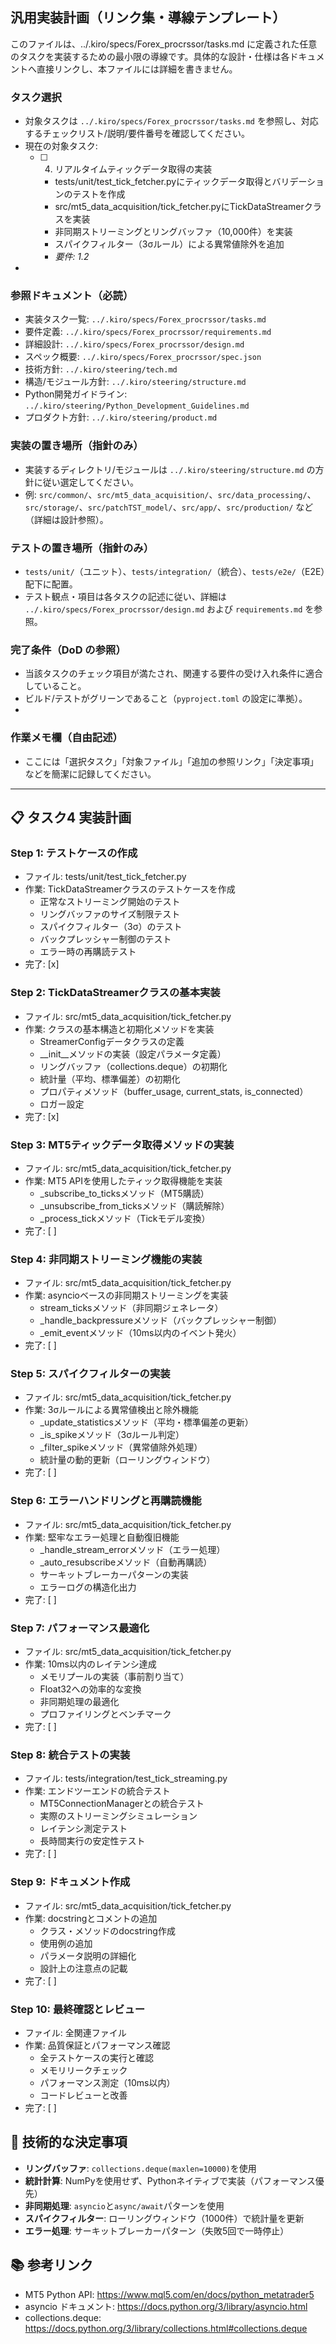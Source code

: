 ## 汎用実装計画（リンク集・導線テンプレート）

このファイルは、../.kiro/specs/Forex_procrssor/tasks.md に定義された任意のタスクを実装するための最小限の導線です。具体的な設計・仕様は各ドキュメントへ直接リンクし、本ファイルには詳細を書きません。

### タスク選択
- 対象タスクは `../.kiro/specs/Forex_procrssor/tasks.md` を参照し、対応するチェックリスト/説明/要件番号を確認してください。
- 現在の対象タスク: 
  - [ ] 4. リアルタイムティックデータ取得の実装
    - tests/unit/test_tick_fetcher.pyにティックデータ取得とバリデーションのテストを作成
    - src/mt5_data_acquisition/tick_fetcher.pyにTickDataStreamerクラスを実装
    - 非同期ストリーミングとリングバッファ（10,000件）を実装
    - スパイクフィルター（3σルール）による異常値除外を追加
    - _要件: 1.2_
- 
### 参照ドキュメント（必読）
- 実装タスク一覧: `../.kiro/specs/Forex_procrssor/tasks.md`
- 要件定義: `../.kiro/specs/Forex_procrssor/requirements.md`
- 詳細設計: `../.kiro/specs/Forex_procrssor/design.md`
- スペック概要: `../.kiro/specs/Forex_procrssor/spec.json`
- 技術方針: `../.kiro/steering/tech.md`
- 構造/モジュール方針: `../.kiro/steering/structure.md`
- Python開発ガイドライン: `../.kiro/steering/Python_Development_Guidelines.md`
- プロダクト方針: `../.kiro/steering/product.md`

### 実装の置き場所（指針のみ）
- 実装するディレクトリ/モジュールは `../.kiro/steering/structure.md` の方針に従い選定してください。
- 例: `src/common/`、`src/mt5_data_acquisition/`、`src/data_processing/`、`src/storage/`、`src/patchTST_model/`、`src/app/`、`src/production/` など（詳細は設計参照）。
  
### テストの置き場所（指針のみ）
- `tests/unit/`（ユニット）、`tests/integration/`（統合）、`tests/e2e/`（E2E）配下に配置。
- テスト観点・項目は各タスクの記述に従い、詳細は `../.kiro/specs/Forex_procrssor/design.md` および `requirements.md` を参照。

### 完了条件（DoD の参照）
- 当該タスクのチェック項目が満たされ、関連する要件の受け入れ条件に適合していること。
- ビルド/テストがグリーンであること（`pyproject.toml` の設定に準拠）。
- 
### 作業メモ欄（自由記述）
- ここには「選択タスク」「対象ファイル」「追加の参照リンク」「決定事項」などを簡潔に記録してください。

---

## 📋 タスク4 実装計画

### Step 1: テストケースの作成
- ファイル: tests/unit/test_tick_fetcher.py
- 作業: TickDataStreamerクラスのテストケースを作成
  - 正常なストリーミング開始のテスト
  - リングバッファのサイズ制限テスト
  - スパイクフィルター（3σ）のテスト
  - バックプレッシャー制御のテスト
  - エラー時の再購読テスト
- 完了: [x]

### Step 2: TickDataStreamerクラスの基本実装
- ファイル: src/mt5_data_acquisition/tick_fetcher.py
- 作業: クラスの基本構造と初期化メソッドを実装
  - StreamerConfigデータクラスの定義
  - __init__メソッドの実装（設定パラメータ定義）
  - リングバッファ（collections.deque）の初期化
  - 統計量（平均、標準偏差）の初期化
  - プロパティメソッド（buffer_usage, current_stats, is_connected）
  - ロガー設定
- 完了: [x]

### Step 3: MT5ティックデータ取得メソッドの実装
- ファイル: src/mt5_data_acquisition/tick_fetcher.py
- 作業: MT5 APIを使用したティック取得機能を実装
  - _subscribe_to_ticksメソッド（MT5購読）
  - _unsubscribe_from_ticksメソッド（購読解除）
  - _process_tickメソッド（Tickモデル変換）
- 完了: [ ]

### Step 4: 非同期ストリーミング機能の実装
- ファイル: src/mt5_data_acquisition/tick_fetcher.py
- 作業: asyncioベースの非同期ストリーミングを実装
  - stream_ticksメソッド（非同期ジェネレータ）
  - _handle_backpressureメソッド（バックプレッシャー制御）
  - _emit_eventメソッド（10ms以内のイベント発火）
- 完了: [ ]

### Step 5: スパイクフィルターの実装
- ファイル: src/mt5_data_acquisition/tick_fetcher.py
- 作業: 3σルールによる異常値検出と除外機能
  - _update_statisticsメソッド（平均・標準偏差の更新）
  - _is_spikeメソッド（3σルール判定）
  - _filter_spikeメソッド（異常値除外処理）
  - 統計量の動的更新（ローリングウィンドウ）
- 完了: [ ]

### Step 6: エラーハンドリングと再購読機能
- ファイル: src/mt5_data_acquisition/tick_fetcher.py
- 作業: 堅牢なエラー処理と自動復旧機能
  - _handle_stream_errorメソッド（エラー処理）
  - _auto_resubscribeメソッド（自動再購読）
  - サーキットブレーカーパターンの実装
  - エラーログの構造化出力
- 完了: [ ]

### Step 7: パフォーマンス最適化
- ファイル: src/mt5_data_acquisition/tick_fetcher.py
- 作業: 10ms以内のレイテンシ達成
  - メモリプールの実装（事前割り当て）
  - Float32への効率的な変換
  - 非同期処理の最適化
  - プロファイリングとベンチマーク
- 完了: [ ]

### Step 8: 統合テストの実装
- ファイル: tests/integration/test_tick_streaming.py
- 作業: エンドツーエンドの統合テスト
  - MT5ConnectionManagerとの統合テスト
  - 実際のストリーミングシミュレーション
  - レイテンシ測定テスト
  - 長時間実行の安定性テスト
- 完了: [ ]

### Step 9: ドキュメント作成
- ファイル: src/mt5_data_acquisition/tick_fetcher.py
- 作業: docstringとコメントの追加
  - クラス・メソッドのdocstring作成
  - 使用例の追加
  - パラメータ説明の詳細化
  - 設計上の注意点の記載
- 完了: [ ]

### Step 10: 最終確認とレビュー
- ファイル: 全関連ファイル
- 作業: 品質保証とパフォーマンス確認
  - 全テストケースの実行と確認
  - メモリリークチェック
  - パフォーマンス測定（10ms以内）
  - コードレビューと改善
- 完了: [ ]

## 🔧 技術的な決定事項
- **リングバッファ**: `collections.deque(maxlen=10000)`を使用
- **統計計算**: NumPyを使用せず、Pythonネイティブで実装（パフォーマンス優先）
- **非同期処理**: `asyncio`と`async/await`パターンを使用
- **スパイクフィルター**: ローリングウィンドウ（1000件）で統計量を更新
- **エラー処理**: サーキットブレーカーパターン（失敗5回で一時停止）

## 📚 参考リンク
- MT5 Python API: https://www.mql5.com/en/docs/python_metatrader5
- asyncio ドキュメント: https://docs.python.org/3/library/asyncio.html
- collections.deque: https://docs.python.org/3/library/collections.html#collections.deque